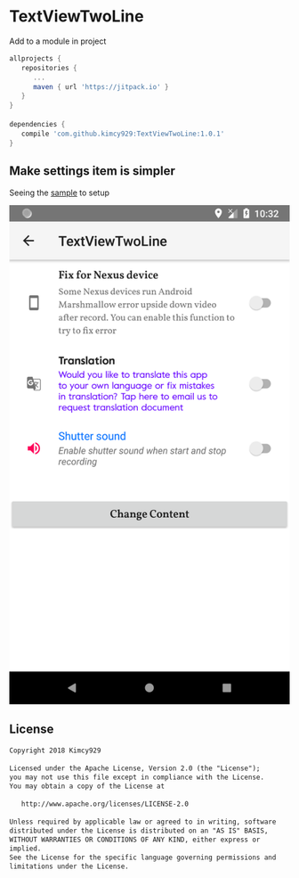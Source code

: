# TextViewTwoLine

Add to a module in project

```gradle
allprojects {
   repositories {
      ...
      maven { url 'https://jitpack.io' }
   }
}
   
dependencies {
   compile 'com.github.kimcy929:TextViewTwoLine:1.0.1'
}
```
## Make settings item is simpler

Seeing the [sample][1] to setup

![alt text](https://github.com/kimcy929/TextViewTwoLine/blob/master/art/Screenshot_demo.png)

## License

```
Copyright 2018 Kimcy929

Licensed under the Apache License, Version 2.0 (the "License");
you may not use this file except in compliance with the License.
You may obtain a copy of the License at

   http://www.apache.org/licenses/LICENSE-2.0

Unless required by applicable law or agreed to in writing, software
distributed under the License is distributed on an "AS IS" BASIS,
WITHOUT WARRANTIES OR CONDITIONS OF ANY KIND, either express or implied.
See the License for the specific language governing permissions and
limitations under the License.
```
[1]:https://github.com/kimcy929/TextViewTwoLine/blob/master/sample/src/main/res/layout/activity_two_line.xml
